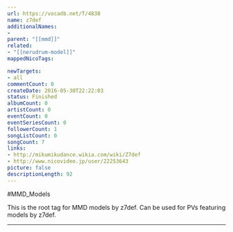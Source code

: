 ```yaml
---
url: https://vocadb.net/T/4838
name: z7def
additionalNames: 
- 
parent: "[[mmd]]"
related:
- "[[nerudrum-model]]"
mappedNicoTags:

newTargets:
- all
commentCount: 0
createDate: 2016-05-30T22:22:03
status: Finished
albumCount: 0
artistCount: 0
eventCount: 0
eventSeriesCount: 0
followerCount: 1
songListCount: 0
songCount: 7
links: 
- http://mikumikudance.wikia.com/wiki/Z7def
- http://www.nicovideo.jp/user/22253643
picture: false
descriptionLength: 92
---
```


#MMD_Models

This is the root tag for MMD models by z7def. Can be used for PVs featuring models by z7def.

---


